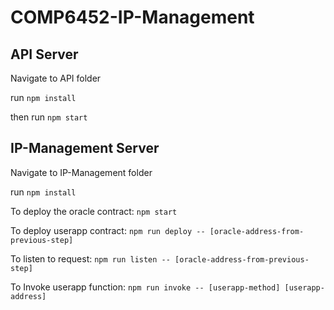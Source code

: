 # COMP6452-IP-Management

## API Server
Navigate to API folder

run `npm install`

then run `npm start`


## IP-Management Server
Navigate to IP-Management folder

run `npm install`

To deploy the oracle contract: `npm start`

To deploy userapp contract: `npm run deploy -- [oracle-address-from-previous-step]`

To listen to request: `npm run listen -- [oracle-address-from-previous-step]`

To Invoke userapp function: `npm run invoke -- [userapp-method] [userapp-address]`

